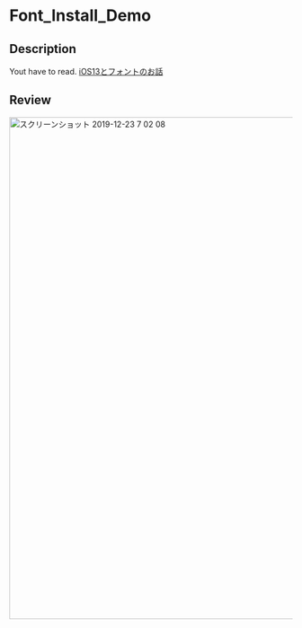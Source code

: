 # Font_Install_Demo

## Description

Yout have to read.
[iOS13とフォントのお話](https://qiita.com/H_Crane/items/a0a7a77f9d709e9692b6)

## Review

<img width="894" alt="スクリーンショット 2019-12-23 7 02 08" src="https://user-images.githubusercontent.com/24838521/71327926-2c5c1680-2552-11ea-8629-83b730516254.png">
